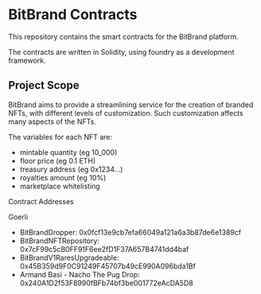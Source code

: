 # BitBrand Contracts
This repository contains the smart contracts for the BitBrand platform.

The contracts are written in Solidity, using foundry as a development framework.

## Project Scope

BitBrand aims to provide a streamlining service for the creation of branded NFTs, with different levels of customization.
Such customization affects many aspects of the NFTs.

The variables for each NFT are:
- mintable quantity (eg 10_000)
- floor price (eg 0.1 ETH)
- treasury address (eg 0x1234...)
- royalties amount (eg 10%)
- marketplace whitelisting

Contract Addresses

Goerli
- BitBrandDropper: 0x0fcf13e9cb7efa66049a121a6a3b87de6e1389cf
- BitBrandNFTRepository: 0x7cF99c5cB0FF91F6ee2fD1F37A657B4741dd4baf
- BitBrandV1RaresUpgradeable: 0x45B359d9F0C91249F45707b49cE990A096bda1Bf
- Armand Basi - Nacho The Pug Drop: 0x240A1D2f53F8990fBFb74bf3be001772eAcDA5D8
